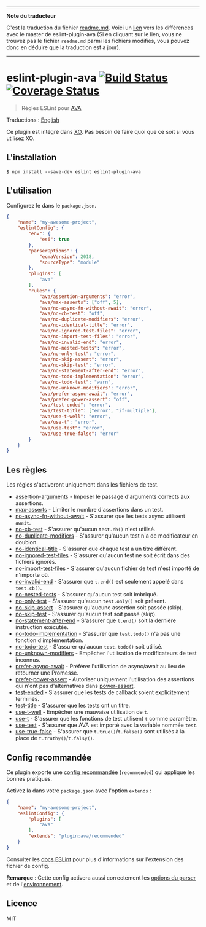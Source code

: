 ___
**Note du traducteur**

C'est la traduction du fichier [readme.md](https://github.com/avajs/eslint-plugin-ava/blob/master/readme.md). Voici un [lien](https://github.com/avajs/eslint-plugin-ava/compare/0134e94e5450341a88654d9fdcc1d0fb3833b34d...master#diff-0730bb7c2e8f9ea2438b52e419dd86c9) vers les différences avec le master de eslint-plugin-ava (Si en cliquant sur le lien, vous ne trouvez pas le fichier `readme.md` parmi les fichiers modifiés, vous pouvez donc en déduire que la traduction est à jour).
___
# eslint-plugin-ava [![Build Status](https://travis-ci.org/avajs/eslint-plugin-ava.svg?branch=master)](https://travis-ci.org/avajs/eslint-plugin-ava) [![Coverage Status](https://coveralls.io/repos/github/avajs/eslint-plugin-ava/badge.svg?branch=master)](https://coveralls.io/github/avajs/eslint-plugin-ava?branch=master)

> Règles ESLint pour [AVA](https://ava.li)

Traductions : [English](https://github.com/avajs/eslint-plugin-ava/blob/master/readme.md)

Ce plugin est intégré dans [XO](https://github.com/xojs/xo). Pas besoin de faire quoi que ce soit si vous utilisez XO.


## L'installation

```
$ npm install --save-dev eslint eslint-plugin-ava
```


## L'utilisation

Configurez le dans le `package.json`.

```json
{
	"name": "my-awesome-project",
	"eslintConfig": {
		"env": {
			"es6": true
		},
		"parserOptions": {
			"ecmaVersion": 2018,
			"sourceType": "module"
		},
		"plugins": [
			"ava"
		],
		"rules": {
			"ava/assertion-arguments": "error",
			"ava/max-asserts": ["off", 5],
			"ava/no-async-fn-without-await": "error",
			"ava/no-cb-test": "off",
			"ava/no-duplicate-modifiers": "error",
			"ava/no-identical-title": "error",
			"ava/no-ignored-test-files": "error",
			"ava/no-import-test-files": "error",
			"ava/no-invalid-end": "error",
			"ava/no-nested-tests": "error",
			"ava/no-only-test": "error",
			"ava/no-skip-assert": "error",
			"ava/no-skip-test": "error",
			"ava/no-statement-after-end": "error",
			"ava/no-todo-implementation": "error",
			"ava/no-todo-test": "warn",
			"ava/no-unknown-modifiers": "error",
			"ava/prefer-async-await": "error",
			"ava/prefer-power-assert": "off",
			"ava/test-ended": "error",
			"ava/test-title": ["error", "if-multiple"],
			"ava/use-t-well": "error",
			"ava/use-t": "error",
			"ava/use-test": "error",
			"ava/use-true-false": "error"
		}
	}
}
```


## Les règles

Les règles s'activeront uniquement dans les fichiers de test.

- [assertion-arguments](docs/rules/assertion-arguments.md) - Imposer le passage d'arguments corrects aux assertions.
- [max-asserts](docs/rules/max-asserts.md) - Limiter le nombre d'assertions dans un test.
- [no-async-fn-without-await](docs/rules/no-async-fn-without-await.md) - S'assurer que les tests async utilisent `await`.
- [no-cb-test](docs/rules/no-cb-test.md) - S'assurer qu'aucun `test.cb()` n'est utilisé.
- [no-duplicate-modifiers](docs/rules/no-duplicate-modifiers.md) - S'assurer qu'aucun test n'a de modificateur en doublon.
- [no-identical-title](docs/rules/no-identical-title.md) - S'assurer que chaque test a un titre différent.
- [no-ignored-test-files](docs/rules/no-ignored-test-files.md) - S'assurer qu'aucun test ne soit écrit dans des fichiers ignorés.
- [no-import-test-files](docs/rules/no-import-test-files.md) - S'assurer qu'aucun fichier de test n'est importé de n'importe où.
- [no-invalid-end](docs/rules/no-invalid-end.md) - S'assurer que `t.end()` est seulement appelé dans `test.cb()`.
- [no-nested-tests](docs/rules/no-nested-tests.md) - S'assurer qu'aucun test soit imbriqué.
- [no-only-test](docs/rules/no-only-test.md) - S'assurer qu'aucun `test.only()` soit présent.
- [no-skip-assert](docs/rules/no-skip-assert.md) - S'assurer qu'aucune assertion soit passée (skip).
- [no-skip-test](docs/rules/no-skip-test.md) - S'assurer qu'aucun test soit passé (skip).
- [no-statement-after-end](docs/rules/no-statement-after-end.md) - S'assurer que `t.end()` soit la dernière instruction exécutée.
- [no-todo-implementation](docs/rules/no-todo-implementation.md) - S'assurer que `test.todo()` n'a pas une fonction d'implémentation.
- [no-todo-test](docs/rules/no-todo-test.md) - S'assurer qu'aucun `test.todo()` soit utilisé.
- [no-unknown-modifiers](docs/rules/no-unknown-modifiers.md) - Empêcher l'utilisation de modificateurs de test inconnus.
- [prefer-async-await](docs/rules/prefer-async-await.md) - Préférer l'utilisation de async/await au lieu de retourner une Promesse.
- [prefer-power-assert](docs/rules/prefer-power-assert.md) - Autoriser uniquement l'utilisation des assertions qui n'ont pas d'alternatives dans [power-assert](https://github.com/power-assert-js/power-assert).
- [test-ended](docs/rules/test-ended.md) - S'assurer que les tests de callback soient explicitement terminés.
- [test-title](docs/rules/test-title.md) - S'assurer que les tests ont un titre.
- [use-t-well](docs/rules/use-t-well.md) - Empêcher une mauvaise utilisation de `t`.
- [use-t](docs/rules/use-t.md) - S'assurer que les fonctions de test utilisent `t` comme paramètre.
- [use-test](docs/rules/use-test.md) - S'assurer que AVA est importé avec la variable nommée `test`.
- [use-true-false](docs/rules/use-true-false.md) - S'assurer que `t.true()`/`t.false()` sont utilisés à la place de `t.truthy()`/`t.falsy()`.


## Config recommandée

Ce plugin exporte une [config recommandée](https://github.com/avajs/eslint-plugin-ava/blob/master/index.js) (`recommended`) qui applique les bonnes pratiques.

Activez la dans votre `package.json` avec l'option `extends` :

```json
{
	"name": "my-awesome-project",
	"eslintConfig": {
		"plugins": [
			"ava"
		],
		"extends": "plugin:ava/recommended"
	}
}
```

Consulter les [docs ESLint](http://eslint.org/docs/user-guide/configuring#extending-configuration-files) pour plus d'informations sur l'extension des fichier de config.

**Remarque** : Cette config activera aussi correctement les [options du parser](http://eslint.org/docs/user-guide/configuring#specifying-parser-options) et de l'[environnement](http://eslint.org/docs/user-guide/configuring#specifying-environments).


## Licence

MIT

